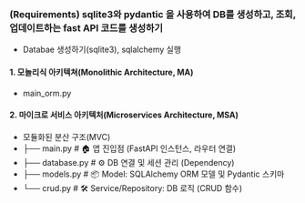 ### (Requirements) sqlite3와 pydantic 을 사용하여 DB를 생성하고, 조회, 업데이트하는 fast API 코드를 생성하기
- Databae 생성하기(sqlite3), sqlalchemy 실행

#### 1. 모놀리식 아키텍쳐(Monolithic Architecture, MA)
- main_orm.py
  
#### 2. 마이크로 서비스 아키텍처(Microservices Architecture, MSA)
- 모듈화된 분산 구조(MVC)
- ├── main.py              # 🏠 앱 진입점 (FastAPI 인스턴스, 라우터 연결)
- ├── database.py          # ⚙️ DB 연결 및 세션 관리 (Dependency)
- ├── models.py            # 📦 Model: SQLAlchemy ORM 모델 및 Pydantic 스키마
- └── crud.py              # 🛠️ Service/Repository: DB 로직 (CRUD 함수)
